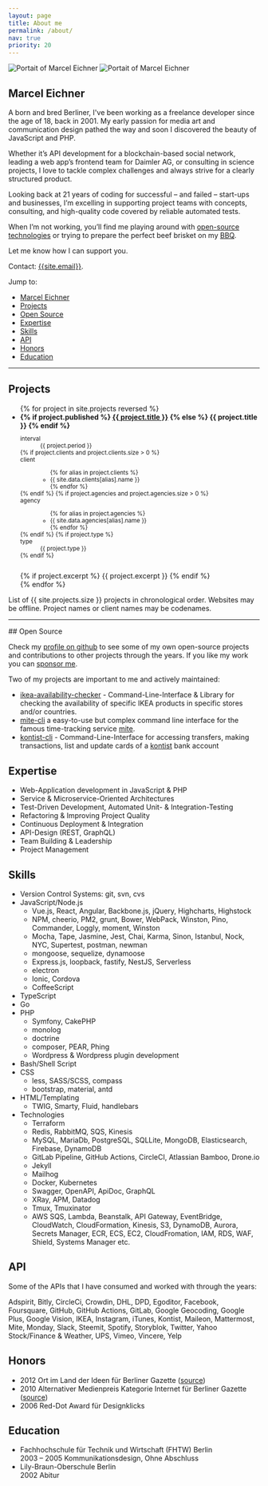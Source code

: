 ```yaml
---
layout: page
title: About me
permalink: /about/
nav: true
priority: 20
---
```

<span class="swtich-on-hover">
<img class="show post-image-pushed-right post-image-25p" src="{{ site.baseurl }}/assets/202006-Potsdam.jpg" alt="Portait of Marcel Eichner" />
<img class="hover post-image-pushed-right post-image-25p" src="{{ site.baseurl }}/assets/202006-Potsdam-simpsons.jpg" alt="Portait of Marcel Eichner" />
<span>

## Marcel Eichner

A born and bred Berliner, I've been working as a freelance developer since the age of 18, back in 2001. My early passion for media art and communication design pathed the way and soon I discovered the beauty of JavaScript and PHP. 

Whether it’s API development for a blockchain-based social network, leading a web app’s frontend team for Daimler AG, or consulting in science projects, I love to tackle complex challenges and always strive for a clearly structured product. 

Looking back at 21 years of coding for successful – and failed – start-ups and businesses, I’m excelling in supporting project teams with concepts, consulting, and high-quality code covered by reliable automated tests.

When I’m not working, you’ll find me playing around with [open-source technologies](https://www.github.com/{{site.github_username}}) or trying to prepare the perfect beef brisket on my [BBQ](https://www.instagram.com/{{site.instagram_username}}).

Let me know how I can support you.

Contact: [{{site.email}}](mailto:{{site.email}}).

<div class="d-print-none" markdown="1">
Jump to:

- [Marcel Eichner](#marcel-eichner)
- [Projects](#projects)
- [Open Source](#open-source)
- [Expertise](#expertise)
- [Skills](#skills)
- [API](#api)
- [Honors](#honors)
- [Education](#education)

</div>
<hr class="page-break" />

## Projects

<ul>
{% for project in site.projects reversed %}
<li>
    <strong>
        {% if project.published %}
            <a href="{{site.baseurl}}{{project.url}}">{{ project.title }}</a>
        {% else %}
            {{ project.title }}
        {% endif %}
    </strong><br>
    <small>
        <dl class="list-inline">
            <dt>
                interval
            </dt>
            <dd>
                {{ project.period }}
            </dd>
            {% if project.clients and project.clients.size > 0 %}
            <dt>client</dt>
            <dd>
                <ul class="list-inline">
                {% for alias in project.clients %}
                    <li>{{ site.data.clients[alias].name }}</li>
                {% endfor %}
                </ul>
            </dd>
            {% endif %}
            {% if project.agencies and project.agencies.size > 0 %}
            <dt>agency</dt>
            <dd>
                <ul class="list-inline">
                {% for alias in project.agencies %}
                    <li>{{ site.data.agencies[alias].name }}</li>
                {% endfor %}
                </ul>
            </dd>
            {% endif %}
            {% if project.type %}
            <dt>
                type
            </dt>
            <dd>
                {{ project.type }}
            </dd>
            {% endif %}
        </dl>
    </small>
    <br>
    {% if project.excerpt %}
        {{ project.excerpt }}
    {% endif %}
</li>
{% endfor %}
</ul>

<p class="muted text-centered">
  List of {{ site.projects.size }} projects in chronological order. Websites may be offline. Project names or client names may be codenames.
</p>

<hr class="page-break" />
## Open Source

Check my [profile on github](https://github.com/Ephigenia) to see some of my own open-source projects and contributions to other projects through the years. If you like my work you can [sponsor me](https://github.com/sponsors/Ephigenia).

Two of my projects are important to me and actively maintained:

- [ikea-availability-checker](https://github.com/Ephigenia/ikea-availability-checker) - Command-Line-Interface & Library for checking the availability of specific IKEA products in specific stores and/or countries.
- [mite-cli](https://github.com/Ephigenia/mite-cli) a easy-to-use but complex command line interface for the famous time-tracking service [mite](https://mite.yo.lk/).
- [kontist-cli](https://github.com/Ephigenia/kontist-cli) - Command-Line-Interface for accessing transfers, making transactions, list and update cards of a [kontist](https://kontist.com/) bank account

## Expertise

- Web-Application development in JavaScript & PHP
- Service & Microservice-Oriented Architectures
- Test-Driven Development, Automated Unit- & Integration-Testing
- Refactoring & Improving Project Quality
- Continuous Deployment & Integration
- API-Design (REST, GraphQL)
- Team Building & Leadership
- Project Management

## Skills

- Version Control Systems: git, svn, cvs
- JavaScript/Node.js
    - Vue.js, React, Angular, Backbone.js, jQuery, Highcharts, Highstock
    - NPM, cheerio, PM2, grunt, Bower, WebPack, Winston, Pino, Commander, Loggly, moment, Winston
    - Mocha, Tape, Jasmine, Jest, Chai, Karma, Sinon, Istanbul, Nock, NYC, Supertest, postman, newman
    - mongoose, sequelize, dynamoose
    - Express.js, loopback, fastify, NestJS, Serverless
    - electron
    - Ionic, Cordova
    - CoffeeScript
- TypeScript
- Go
- PHP
    - Symfony, CakePHP
    - monolog
    - doctrine
    - composer, PEAR, Phing
    - Wordpress & Wordpress plugin development
- Bash/Shell Script
- CSS
    - less, SASS/SCSS, compass
    - bootstrap, material, antd
- HTML/Templating
    - TWIG, Smarty, Fluid, handlebars
- Technologies
    - Terraform
    - Redis, RabbitMQ, SQS, Kinesis
    - MySQL, MariaDb, PostgreSQL, SQLLite, MongoDB, Elasticsearch, Firebase, DynamoDB
    - GitLab Pipeline, GitHub Actions, CircleCI, Atlassian Bamboo, Drone.io
    - Jekyll
    - Mailhog
    - Docker, Kubernetes
    - Swagger, OpenAPI, ApiDoc, GraphQL
    - XRay, APM, Datadog
    - Tmux, Tmuxinator
    - AWS SQS, Lambda, Beanstalk, API Gateway, EventBridge, CloudWatch, CloudFormation, Kinesis, S3, DynamoDB, Aurora, Secrets Manager, ECR, ECS, EC2, CloudFromation, IAM, RDS, WAF, Shield, Systems Manager etc.

## API

Some of the APIs that I have consumed and worked with through the years:

Adspirit, Bitly, CircleCi, Crowdin, DHL, DPD, Egoditor, Facebook, Foursquare, GitHub, GitHub Actions, GitLab, Google Geocoding, Google Plus, Google Vision, IKEA, Instagram, iTunes, Kontist, Maileon, Mattermost, Mite, Monday, Slack, Steemit, Spotify, Storyblok, Twitter, Yahoo Stock/Finance & Weather, UPS, Vimeo, Vincere, Yelp

## Honors

* 2012 Ort im Land der Ideen für Berliner Gazette ([source](https://www.land-der-ideen.de/365-orte/preistraeger/berliner-gazette))
* 2010 Alternativer Medienpreis Kategorie Internet für Berliner Gazette ([source](berlinergazette.de/alternativer-medienpreis-fuer-berliner-gazette/#more-6952))
* 2006 Red-Dot Award für Designklicks

## Education

* Fachhochschule für Technik und Wirtschaft (FHTW) Berlin  
  2003 – 2005 Kommunikationsdesign, Ohne Abschluss
* Lily-Braun-Oberschule Berlin  
  2002 Abitur

